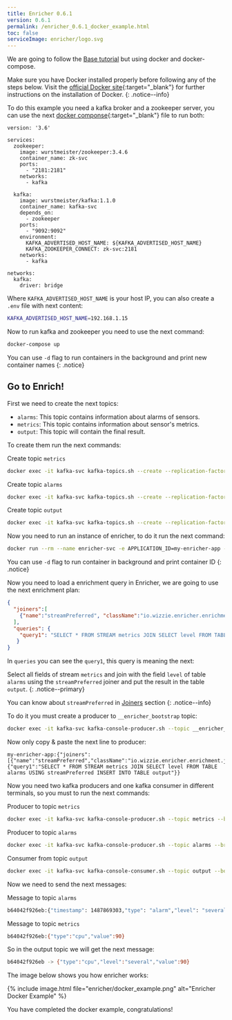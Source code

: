```yaml
---
title: Enricher 0.6.1
version: 0.6.1
permalink: /enricher_0.6.1_docker_example.html
toc: false
serviceImage: enricher/logo.svg
---
```


We are going to follow the [Base tutorial](/enricher_{{page.version}}_base_tutorial.html) but using docker and docker-compose.

Make sure you have Docker installed properly before following any of the steps below. Visit the [official Docker site](https://www.docker.com){:target="_blank"} for further instructions on the installation of Docker.
{: .notice--info}

To do this example you need a kafka broker and a zookeeper server, you can use the next [docker componse](https://docs.docker.com/compose/){:target="_blank"} file to run both:

```docker
version: '3.6'

services:
  zookeeper:
    image: wurstmeister/zookeeper:3.4.6
    container_name: zk-svc
    ports:
      - "2181:2181"
    networks:
      - kafka

  kafka:
    image: wurstmeister/kafka:1.1.0
    container_name: kafka-svc
    depends_on:
      - zookeeper
    ports:
      - "9092:9092"
    environment:
      KAFKA_ADVERTISED_HOST_NAME: ${KAFKA_ADVERTISED_HOST_NAME}
      KAFKA_ZOOKEEPER_CONNECT: zk-svc:2181
    networks:
      - kafka

networks:
  kafka:
    driver: bridge
```

Where `KAFKA_ADVERTISED_HOST_NAME` is your host IP, you can also create a `.env` file with next content:

```bash
KAFKA_ADVERTISED_HOST_NAME=192.168.1.15
```

Now to run kafka and zookeeper you need to use the next command:

```bash
docker-compose up
```

You can use `-d` flag to run containers in the background and print new container names
{: .notice}

## Go to Enrich!

First we need to create the next topics:

- `alarms`:
This topic contains information about alarms of sensors.
- `metrics`:
This topic contains information about sensor's metrics.
- `output`:
This topic will contain the final result.

To create them run the next commands:

Create topic `metrics`
```bash
docker exec -it kafka-svc kafka-topics.sh --create --replication-factor 1 --partitions 1 --topic metrics --zookeeper zk-svc
```

Create topic `alarms`
```bash
docker exec -it kafka-svc kafka-topics.sh --create --replication-factor 1 --partitions 1 --topic alarms --zookeeper zk-svc
```

Create topic `output`
```bash
docker exec -it kafka-svc kafka-topics.sh --create --replication-factor 1 --partitions 1 --topic output --zookeeper zk-svc
```

Now you need to run an instance of enricher, to do it run the next command:

```bash
docker run --rm --name enricher-svc -e APPLICATION_ID=my-enricher-app -e KAFKA_BOOTSTRAP_SERVER=192.168.1.15:9092 wizzieio/enricher
```

You can use `-d` flag to run container in background and print container ID
{: .notice}

Now you need to load a enrichment query in Enricher, we are going to use the next enrichment plan:

```json
{
  "joiners":[
    {"name":"streamPreferred", "className":"io.wizzie.enricher.enrichment.join.impl.queryable.StreamPreferredJoiner"}
  ],
  "queries": {
    "query1": "SELECT * FROM STREAM metrics JOIN SELECT level FROM TABLE alarms USING streamPreferred INSERT INTO TABLE output"
   }
}
```

In `queries` you can see the `query1`, this query is meaning the next:

Select all fields of stream `metrics` and join with the field `level` of table `alarms` using the `streamPreferred` joiner and put the result in the table `output`.
{: .notice--primary}

You can know about `streamPreferred` in [Joiners](/enricher_{{page.version}}_joiners.html) section
{: .notice--info}

To do it you must create a producer to `__enricher_bootstrap` topic:

```bash
docker exec -it kafka-svc kafka-console-producer.sh --topic __enricher_bootstrap --broker-list 192.168.1.15:9092 --property "parse.key=true" --property "key.separator=:"
```

Now only copy & paste the next line to producer:

```text
my-enricher-app:{"joiners":[{"name":"streamPreferred","className":"io.wizzie.enricher.enrichment.join.impl.queryable.StreamPreferredJoiner"}],"queries":{"query1":"SELECT * FROM STREAM metrics JOIN SELECT level FROM TABLE alarms USING streamPreferred INSERT INTO TABLE output"}}
```

Now you need two kafka producers and one kafka consumer in different terminals, so you must to run the next commands:

Producer to topic `metrics`
```bash
docker exec -it kafka-svc kafka-console-producer.sh --topic metrics --broker-list 192.168.1.15:9092 --property "parse.key=true" --property "key.separator=:"
```

Producer to topic `alarms`
```bash
docker exec -it kafka-svc kafka-console-producer.sh --topic alarms --broker-list 192.168.1.15:9092 --property "parse.key=true" --property "key.separator=:"
```

Consumer from topic `output`
```bash
docker exec -it kafka-svc kafka-console-consumer.sh --topic output --bootstrap-server 192.168.1.15:9092 --property "print.key=true" --property "key.separator= -> "
```

Now we need to send the next messages:

Message to topic `alarms`
```bash
b64042f926eb:{"timestamp": 1487869303,"type": "alarm","level": "several"}
```

Message to topic `metrics`
```bash
b64042f926eb:{"type":"cpu","value":90}
```

So in the output topic we will get the next message:

```bash
b64042f926eb -> {"type":"cpu","level":"several","value":90}
```

The image below shows you how enricher works:

{% include image.html file="enricher/docker_example.png" alt="Enricher Docker Example" %}


You have completed the docker example, congratulations!
